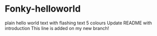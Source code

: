 # Fonky-helloworld
plain hello world text with flashing text 5 colours
Update README with introduction
This line is added on my new branch!
